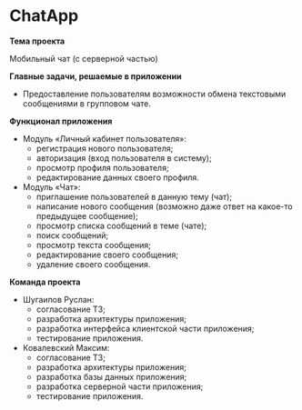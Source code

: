 # ChatApp

**Тема проекта**

Мобильный чат (с серверной частью)

**Главные задачи, решаемые в приложении**
  * Предоставление пользователям возможности обмена текстовыми сообщениями в групповом чате.

**Функционал приложения**

  * Модуль «Личный кабинет пользователя»:
    *	регистрация нового пользователя;
    * авторизация (вход пользователя в систему);
    *	просмотр профиля пользователя;
    *	редактирование данных своего профиля.
  * Модуль «Чат»:
    *	приглашение пользователей в данную тему (чат);
    *	написание нового сообщения (возможно даже ответ на какое-то предыдущее сообщение);
    *	просмотр списка сообщений в теме (чате);
    *	поиск сообщений;
    *	просмотр текста сообщения;
    *	редактирование своего сообщения;
    *	удаление своего сообщения.

**Команда проекта**

  *	Шугаипов Руслан: 
    *	согласование ТЗ;
    *	разработка архитектуры приложения;
    *	разработка интерфейса клиентской части приложения;
    *	тестирование приложения.
  *	Ковалевский Максим: 
    *	согласование ТЗ;
    *	разработка архитектуры приложения;
    *	разработка базы данных приложения;
    *	разработка серверной части приложения;
    *	тестирование приложения.

